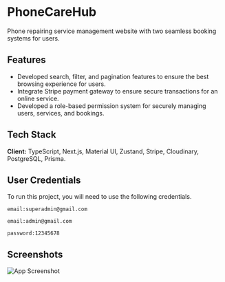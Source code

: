 
# PhoneCareHub

Phone repairing service management website with two seamless booking systems for users.


## Features

- Developed search, filter, and pagination features to ensure the best browsing experience for users.
- Integrate Stripe payment gateway to ensure secure transactions for an online service.
- Developed a role-based permission system for securely managing users, services, and bookings.


## Tech Stack

**Client:** TypeScript, Next.js, Material UI, Zustand, Stripe, Cloudinary, PostgreSQL, Prisma.


## User Credentials

To run this project, you will need to use the following credentials.

`email:superadmin@gmail.com`

`email:admin@gmail.com`

`password:12345678`
## Screenshots

![App Screenshot](https://res.cloudinary.com/dikezpkeg/image/upload/f_auto,q_auto/v1/Github%20Screenshot/dzmk6yiqnrmwjudjn7mw)
